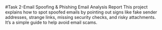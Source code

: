 #Task 2-Email Spoofing & Phishing Email Analysis Report
This project explains how to spot spoofed emails by pointing out signs like fake sender addresses, strange links, missing security checks, and risky attachments. It’s a simple guide to help avoid email scams.
